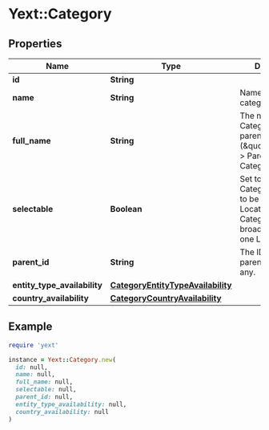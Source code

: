 # Yext::Category

## Properties

| Name | Type | Description | Notes |
| ---- | ---- | ----------- | ----- |
| **id** | **String** |  | [optional] |
| **name** | **String** | Name of the category. | [optional] |
| **full_name** | **String** | The name of the Category, including parent Categories. (\&quot;Grandparent &gt; Parent &gt; Category\&quot;) | [optional] |
| **selectable** | **Boolean** | Set to true if the Category is allowed to be selected by a Location. (Some Categories are too broad to apply to one Location.) | [optional] |
| **parent_id** | **String** | The ID of the parent category, if any. | [optional] |
| **entity_type_availability** | [**CategoryEntityTypeAvailability**](CategoryEntityTypeAvailability.md) |  | [optional] |
| **country_availability** | [**CategoryCountryAvailability**](CategoryCountryAvailability.md) |  | [optional] |

## Example

```ruby
require 'yext'

instance = Yext::Category.new(
  id: null,
  name: null,
  full_name: null,
  selectable: null,
  parent_id: null,
  entity_type_availability: null,
  country_availability: null
)
```

